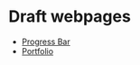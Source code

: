 # Draft webpages

- <a href="/progress-bar/index.html">Progress Bar</a>
- <a href="/portfolio/dist/index.html">Portfolio</a>
